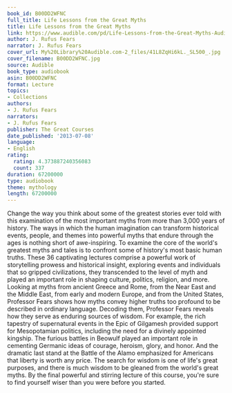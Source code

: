 ```yaml
---
book_id: B00DD2WFNC
full_title: Life Lessons from the Great Myths
title: Life Lessons from the Great Myths
link: https://www.audible.com/pd/Life-Lessons-from-the-Great-Myths-Audiobook/B00DD2WFNC
author: J. Rufus Fears
narrator: J. Rufus Fears
cover_url: My%20Library%20Audible.com-2_files/41L8ZqHi6kL._SL500_.jpg
cover_filename: B00DD2WFNC.jpg
source: Audible
book_type: audiobook
asin: B00DD2WFNC
format: Lecture
topics:
- Collections
authors:
- J. Rufus Fears
narrators:
- J. Rufus Fears
publisher: The Great Courses
date_published: '2013-07-08'
language:
- English
rating:
  rating: 4.373887240356083
  count: 337
duration: 67200000
type: audiobook
theme: mythology
length: 67200000
---
```

Change the way you think about some of the greatest stories ever told with this examination of the most important myths from more than 3,000 years of history. The ways in which the human imagination can transform historical events, people, and themes into powerful myths that endure through the ages is nothing short of awe-inspiring.
To examine the core of the world's greatest myths and tales is to confront some of history's most basic human truths. These 36 captivating lectures comprise a powerful work of storytelling prowess and historical insight, exploring events and individuals that so gripped civilizations, they transcended to the level of myth and played an important role in shaping culture, politics, religion, and more.
Looking at myths from ancient Greece and Rome, from the Near East and the Middle East, from early and modern Europe, and from the United States, Professor Fears shows how myths convey higher truths too profound to be described in ordinary language. Decoding them, Professor Fears reveals how they serve as enduring sources of wisdom. For example, the rich tapestry of supernatural events in the Epic of Gilgamesh provided support for Mesopotamian politics, including the need for a divinely appointed kingship. The furious battles in Beowulf played an important role in cementing Germanic ideas of courage, heroism, glory, and honor. And the dramatic last stand at the Battle of the Alamo emphasized for Americans that liberty is worth any price.
The search for wisdom is one of life's great purposes, and there is much wisdom to be gleaned from the world's great myths. By the final powerful and stirring lecture of this course, you're sure to find yourself wiser than you were before you started.
